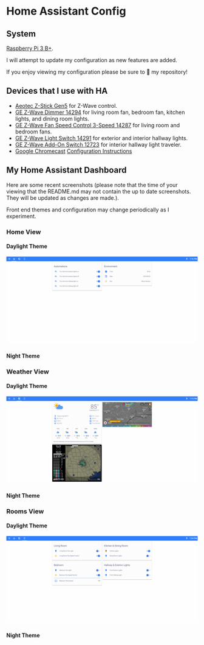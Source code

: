 # Home Assistant Config

## System
[Raspberry Pi 3 B+](https://www.amazon.com/ELEMENT-Element14-Raspberry-Pi-Motherboard/dp/B07BDR5PDW).

I will attempt to update my configuration as new features are added.

If you enjoy viewing my configuration please be sure to :star2: my repository!

## Devices that I use with HA
  * [Aeotec Z-Stick Gen5](https://www.amazon.com/dp/B00X0AWA6E/) for Z-Wave control.
  * [GE Z-Wave Dimmer 14294](https://www.amazon.com/dp/B01MUCZA1C) for living room fan, bedroom fan, kitchen lights, and dining room lights.
  * [GE Z-Wave Fan Speed Control 3-Speed 14287](https://www.amazon.com/dp/B06XTKQTTV) for living room and bedroom fans.
  * [GE Z-Wave Light Switch 14291](https://www.amazon.com/dp/B01M1AHC3R) for exterior and interior hallway lights.
  * [GE Z-Wave Add-On Switch 12723](https://www.amazon.com/dp/B00RKJS8MQ) for interior hallway light traveler.
  * [Google Chromecast](https://www.amazon.com//dp/B015UKRNGS) [Configuration Instructions](https://www.home-assistant.io/components/cast/)


## My Home Assistant Dashboard
Here are some recent screenshots (please note that the time of your viewing that the README.md may not contain the up to date screenshots. They will be updated as changes are made.).

Front end themes and configuration may change periodically as I experiment.

### Home View
#### Daylight Theme
![Alt Text](screenshots/home_day_mode.gif)

#### Night Theme

### Weather View
#### Daylight Theme
![Alt Text](screenshots/weather_day_mode.gif)

#### Night Theme

### Rooms View
#### Daylight Theme
![Alt Text](screenshots/rooms_day_mode.gif)

#### Night Theme